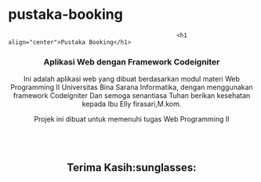 # pustaka-booking
                                                         
                                                           
                                                            
                                                            
                                                    <h1 align="center">Pustaka Booking</h1>
<h3 align="center">Aplikasi Web dengan Framework Codeigniter</h3>


<p align='center'>Ini adalah aplikasi web yang dibuat berdasarkan modul materi Web Programming II Universitas Bina Sarana Informatika, dengan menggunakan framework Codeigniter Dan semoga senantiasa Tuhan berikan kesehatan kepada Ibu Elly firasari,M.kom.</p>

<p align='center'>Projek ini dibuat untuk memenuhi tugas Web Programming II</p>

<br>
<br>
<h2 align='center'>Terima Kasih:sunglasses:</h2>
